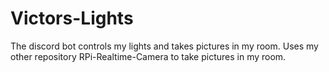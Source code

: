 # Victors-Lights
The discord bot controls my lights and takes pictures in my room. Uses my other repository RPi-Realtime-Camera to take pictures in my room.
